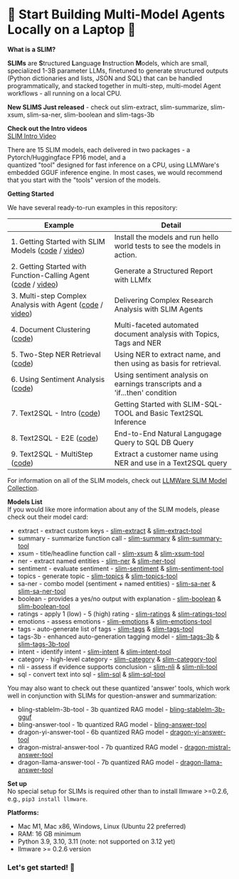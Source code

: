  🚀 Start Building Multi-Model Agents Locally on a Laptop 🚀  
===============

**What is a SLIM?**    

**SLIMs** are **S**tructured **L**anguage **I**nstruction **M**odels, which are small, specialized 1-3B parameter LLMs, 
finetuned to generate structured outputs (Python dictionaries and lists, JSON and SQL) that can be handled programmatically, and 
stacked together in multi-step, multi-model Agent workflows - all running on a local CPU.  

**New SLIMS Just released** - check out slim-extract, slim-summarize, slim-xsum, slim-sa-ner, slim-boolean and slim-tags-3b  

**Check out the Intro videos**  
[SLIM Intro Video](https://www.youtube.com/watch?v=cQfdaTcmBpY)  

There are 15 SLIM models, each delivered in two packages - a Pytorch/Huggingface FP16 model, and a  
quantized "tool" designed for fast inference on a CPU, using LLMWare's embedded GGUF inference engine.  In most cases, 
we would recommend that you start with the "tools" version of the models.

**Getting Started**

We have several ready-to-run examples in this repository:  

| Example                                                                                                                                             | Detail                                                                       |
|-----------------------------------------------------------------------------------------------------------------------------------------------------|------------------------------------------------------------------------------|
| 1.   Getting Started with SLIM Models ([code](slims-getting-started.py) / [video](https://www.youtube.com/watch?v=aWZFrTDmMPc&t=196s)) | Install the models and run hello world tests to see the models in action.    |
| 2.   Getting Started with Function-Calling Agent ([code](agent-llmfx-getting-started.py) / [video](https://www.youtube.com/watch?v=cQfdaTcmBpY)) | Generate a Structured Report with LLMfx  |   
| 3.   Multi-step Complex Analysis with Agent ([code](agent-multistep-analysis.py) / [video](https://www.youtube.com/watch?v=y4WvwHqRR60))                                                       | Delivering Complex Research Analysis with SLIM Agents                        |                                                                                                                               |  
| 4.   Document Clustering ([code](document-clustering.py))                    | Multi-faceted automated document analysis with Topics, Tags and NER          |  
| 5.   Two-Step NER Retrieval ([code](ner-retrieval.py))                          | Using NER to extract name, and then using as basis for retrieval.            |                                                                                                                                        | 
| 6.   Using Sentiment Analysis ([code](sentiment-analysis.py)) | Using sentiment analysis on earnings transcripts and a 'if...then' condition |
| 7.   Text2SQL - Intro ([code](text2sql-getting-started-1.py))                                                                             | Getting Started with SLIM-SQL-TOOL and Basic Text2SQL Inference              |                                                                                                                   |
| 8.   Text2SQL - E2E ([code](text2sql-end-to-end-2.py))                                                                                  | End-to-End Natural Langugage Query to SQL DB Query                           |                                                                                                                     |
| 9.   Text2SQL - MultiStep ([code](text2sql-multistep-example-3.py))                                                                     | Extract a customer name using NER and use in a Text2SQL query                |  


For information on all of the SLIM models, check out [LLMWare SLIM Model Collection](https://www.huggingface.co/llmware/).  

**Models List**  
If you would like more information about any of the SLIM models, please check out their model card:  

- extract - extract custom keys - [slim-extract](https://www.huggingface.co/llmware/slim-extract) & [slim-extract-tool](https://www.huggingface.co/llmware/slim-extract-tool)
- summary - summarize function call - [slim-summary](https://www.huggingface.co/llmware/slim-summary) & [slim-summary-tool](https://www.huggingface.co/llmware/slim-summary-tool)
- xsum - title/headline function call - [slim-xsum](https://www.huggingface.co/llmware/slim-xsum) & [slim-xsum-tool](https://www.huggingface.co/llmware/slim-xsum-tool)  
- ner - extract named entities  - [slim-ner](https://www.huggingface.co/llmware/slim-ner) & [slim-ner-tool](https://www.huggingface.co/llmware/slim-ner-tool)
- sentiment - evaluate sentiment - [slim-sentiment](https://www.huggingface.co/slim-sentiment) & [slim-sentiment-tool](https://www.huggingface.co/llmware/slim-sentiment-tool)    
- topics - generate topic - [slim-topics](https://www.huggingface.co/slim-topics) & [slim-topics-tool](https://www.huggingface.co/llmware/slim-topics-tool)
- sa-ner - combo model (sentiment + named entities) - [slim-sa-ner](https://www.huggingface.co/slim-sa-ner) & [slim-sa-ner-tool](https://www.huggingface.co/llmware/slim-sa-ner-tool)
- boolean - provides a yes/no output with explanation - [slim-boolean](https://www.huggingface.co/slim-boolean) & [slim-boolean-tool](https://www.huggingface.com/llmware/slim-boolean-tool)  
- ratings - apply 1 (low) - 5 (high) rating - [slim-ratings](https://www.huggingface.co/slim-ratings) & [slim-ratings-tool](https://www.huggingface.co/llmware/slim-ratings-tool)  
- emotions - assess emotions - [slim-emotions](https://www.huggingface.co/slim-emotions) & [slim-emotions-tool](https://www.huggingface.co/llmware/slim-emotions-tool)  
- tags - auto-generate list of tags - [slim-tags](https://www.huggingface.co/slim-tags) & [slim-tags-tool](https://www.huggingface.co/llmware/slim-tags-tool)
- tags-3b - enhanced auto-generation tagging model - [slim-tags-3b](https://www.huggingface.com/slim-tags-3b) & [slim-tags-3b-tool](https://www.huggingface.co/llmware/slim-tags-3b-tool)  
- intent - identify intent - [slim-intent](https://www.huggingface.co/slim-intent) & [slim-intent-tool](https://www.huggingface.co/llmware/slim-intent-tool)  
- category - high-level category - [slim-category](https://www.huggingface.co/slim-category) & [slim-category-tool](https://wwww.huggingface.co/llmware/slim-category-tool)
- nli - assess if evidence supports conclusion - [slim-nli](https://www.huggingface.co/slim-nli) & [slim-nli-tool](https://www.huggingface.co/llmware/slim-nli-tool)  
- sql - convert text into sql - [slim-sql](https://www.huggingface.co/slim-sql) & [slim-sql-tool](https://www.huggingface.co/llmware/slim-sql-tool)  

You may also want to check out these quantized 'answer' tools, which work well in conjunction with SLIMs for question-answer and summarization:  
- bling-stablelm-3b-tool - 3b quantized RAG model - [bling-stablelm-3b-gguf](https://www.huggingface.co/llmware/bling-stablelm-3b-gguf)  
- bling-answer-tool - 1b quantized RAG model - [bling-answer-tool](https://www.huggingface.co/llmware/bling-answer-tool)  
- dragon-yi-answer-tool - 6b quantized RAG model - [dragon-yi-answer-tool](https://www.huggingface.co/llmware/dragon-yi-answer-tool)  
- dragon-mistral-answer-tool - 7b quantized RAG model - [dragon-mistral-answer-tool](https://www.huggingface.co/llmware/dragon-mistral-answer-tool)  
- dragon-llama-answer-tool - 7b quantized RAG model - [dragon-llama-answer-tool](https://www.huggingface.co/llmware/dragon-llama-answer-tool)  


**Set up**  
No special setup for SLIMs is required other than to install llmware >=0.2.6, e.g., `pip3 install llmware`.  

**Platforms:**   
- Mac M1, Mac x86, Windows, Linux (Ubuntu 22 preferred)  
- RAM: 16 GB minimum 
- Python 3.9, 3.10, 3.11 (note: not supported on 3.12 yet)
- llmware >= 0.2.6 version
  

### **Let's get started!  🚀**


